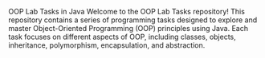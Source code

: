 OOP Lab Tasks in Java
Welcome to the OOP Lab Tasks repository! This repository contains a series of programming tasks designed to explore and master Object-Oriented Programming (OOP) principles using Java. Each task focuses on different aspects of OOP, including classes, objects, inheritance, polymorphism, encapsulation, and abstraction.
